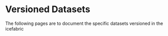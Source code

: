 # Versioned Datasets

The following pages are to document the specific datasets versioned in the icefabric
